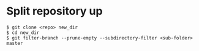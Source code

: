 # Split repository up

```
$ git clone <repo> new_dir
$ cd new_dir
$ git filter-branch --prune-empty --subdirectory-filter <sub-folder> master
```
